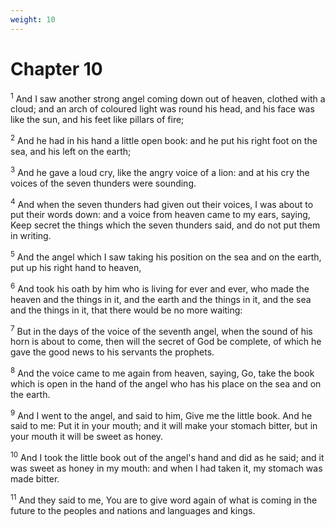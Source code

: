 ```yaml
---
weight: 10
---
```


# Chapter 10

<sup>1</sup> And I saw another strong angel coming down out of heaven, clothed with a cloud; and an arch of coloured light was round his head, and his face was like the sun, and his feet like pillars of fire; 

<sup>2</sup> And he had in his hand a little open book: and he put his right foot on the sea, and his left on the earth; 

<sup>3</sup> And he gave a loud cry, like the angry voice of a lion: and at his cry the voices of the seven thunders were sounding. 

<sup>4</sup> And when the seven thunders had given out their voices, I was about to put their words down: and a voice from heaven came to my ears, saying, Keep secret the things which the seven thunders said, and do not put them in writing. 

<sup>5</sup> And the angel which I saw taking his position on the sea and on the earth, put up his right hand to heaven, 

<sup>6</sup> And took his oath by him who is living for ever and ever, who made the heaven and the things in it, and the earth and the things in it, and the sea and the things in it, that there would be no more waiting: 

<sup>7</sup> But in the days of the voice of the seventh angel, when the sound of his horn is about to come, then will the secret of God be complete, of which he gave the good news to his servants the prophets. 

<sup>8</sup> And the voice came to me again from heaven, saying, Go, take the book which is open in the hand of the angel who has his place on the sea and on the earth. 

<sup>9</sup> And I went to the angel, and said to him, Give me the little book. And he said to me: Put it in your mouth; and it will make your stomach bitter, but in your mouth it will be sweet as honey. 

<sup>10</sup> And I took the little book out of the angel's hand and did as he said; and it was sweet as honey in my mouth: and when I had taken it, my stomach was made bitter. 

<sup>11</sup> And they said to me, You are to give word again of what is coming in the future to the peoples and nations and languages and kings. 


